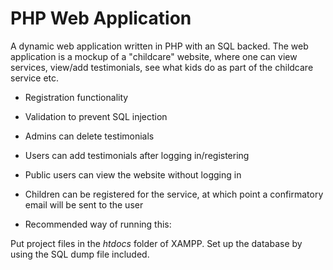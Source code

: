 # PHP Web Application

A dynamic web application written in PHP with an SQL backed. The web application is a mockup of a "childcare" website, where one can view services, view/add testimonials, see what kids do as part of the childcare service etc.

- Registration functionality
- Validation to prevent SQL injection
- Admins can delete testimonials
- Users can add testimonials after logging in/registering
- Public users can view the website without logging in
- Children can be registered for the service, at which point a confirmatory email will be sent to the user

- Recommended way of running this:

Put project files in the *htdocs* folder of XAMPP. Set up the database by using the SQL dump file included.
